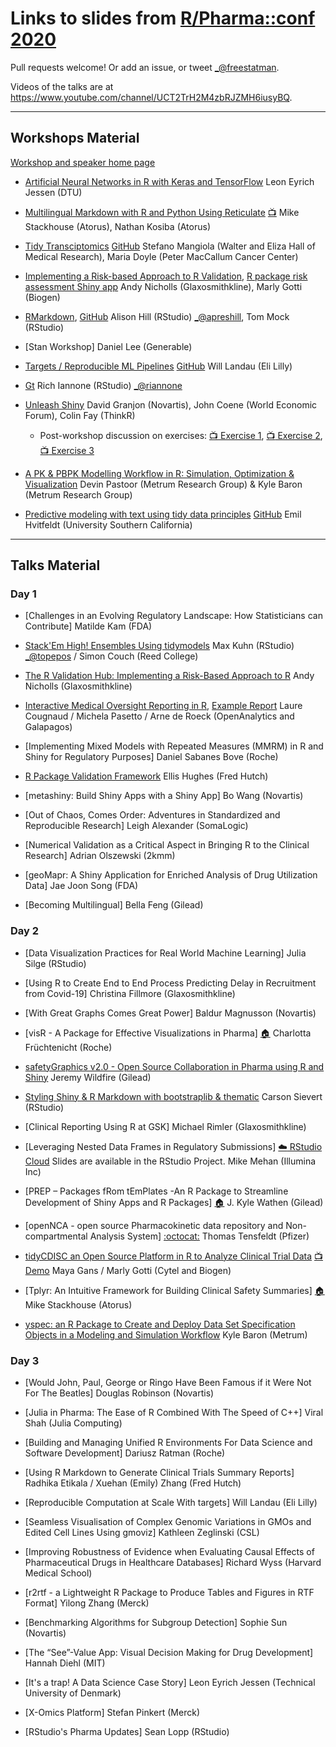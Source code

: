 Links to slides from [R/Pharma::conf 2020](https://rinpharma.com/)
=======================================

Pull requests welcome! Or add an issue, or tweet [_@freestatman](https://twitter.com/freestatman).

Videos of the talks are at <https://www.youtube.com/channel/UCT2TrH2M4zbRJZMH6iusyBQ>.

------------------------------------------------------------------------

## Workshops Material

[Workshop and speaker home page](https://rinpharma.com/workshops/)

- [Artificial Neural Networks in R with Keras and TensorFlow](https://github.com/leonjessen/RPharma2020)
Leon Eyrich Jessen (DTU)

- [Multilingual Markdown with R and Python Using Reticulate](https://github.com/atorus-research/MultilingualMarkdown) [:tv:](https://www.youtube.com/watch?v=fEoZynvUrkc&t=5124s)
Mike Stackhouse (Atorus), Nathan Kosiba (Atorus)

- [Tidy Transciptomics](https://stemangiola.github.io/rpharma2020_tidytranscriptomics/index.html) [GitHub](https://github.com/stemangiola/rpharma2020_tidytranscriptomics/)
Stefano Mangiola (Walter and Eliza Hall of Medical Research), Maria Doyle (Peter MacCallum Cancer Center)

- [Implementing a Risk-based Approach to R Validation](https://pharmar.github.io/rpharma2020/index.html), [R package risk assessment Shiny app](https://github.com/pharmaR/risk_assessment)
Andy Nicholls (Glaxosmithkline), Marly Gotti (Biogen)

- [RMarkdown](https://rmd4pharma.netlify.app/), [GitHub](https://github.com/apreshill/rmd4pharma)
Alison Hill (RStudio) [_@apreshill](https://twitter.com/apreshill), Tom Mock (RStudio)

- [Stan Workshop]
Daniel Lee (Generable)

- [Targets / Reproducible ML Pipelines](https://wlandau.github.io/rpharma2020/#1) [GitHub](https://github.com/wlandau/rpharma2020)
Will Landau (Eli Lilly)

- [Gt](https://github.com/rich-iannone/gt-workshop-2020)
Rich Iannone (RStudio) [_@riannone](https://twitter.com/riannone)

- [Unleash Shiny](https://rinterface.com/shiny/talks/RPharma2020/#1)
David Granjon (Novartis), John Coene (World Economic Forum), Colin Fay (ThinkR)
    * Post-workshop discussion on exercises: [:tv: Exercise 1](https://www.youtube.com/watch?v=VX8-szdSHZo), [:tv: Exercise 2](https://www.youtube.com/watch?v=6RMVLR2mjk4), [:tv: Exercise 3](https://www.youtube.com/watch?v=1WqlTndmO3Uj)

- [A PK & PBPK Modelling Workflow in R: Simulation, Optimization & Visualization](https://github.com/metrumresearchgroup/r-pharma-pkpd-2020)
Devin Pastoor (Metrum Research Group) & Kyle Baron (Metrum Research Group)

- [Predictive modeling with text using tidy data principles](https://textmodels4pharma.netlify.app/) [GitHub](https://github.com/EmilHvitfeldt/textmodels4pharma)
Emil Hvitfeldt (University Southern California)

------------------------------------------------------------------------

## Talks Material

### Day 1
- [Challenges in an Evolving Regulatory Landscape: How Statisticians can Contribute]
   Matilde Kam (FDA)

- [Stack'Em High! Ensembles Using tidymodels](https://github.com/topepo/2020-r-pharma)
   Max Kuhn (RStudio) [_@topepos](https://twitter.com/topepos) / Simon Couch (Reed College)

- [The R Validation Hub: Implementing a Risk-Based Approach to R](https://pharmar.github.io/rpharma2020/)
   Andy Nicholls (Glaxosmithkline)

- [Interactive Medical Oversight Reporting in R](https://medical-monitoring.openanalytics.io/slides), [Example Report](https://medical-monitoring.openanalytics.io/report/)
   Laure Cougnaud / Michela Pasetto / Arne de Roeck (OpenAnalytics and Galapagos)

- [Implementing Mixed Models with Repeated Measures (MMRM) in R and Shiny for Regulatory Purposes]
   Daniel Sabanes Bove (Roche)

- [R Package Validation Framework](https://thebioengineer.github.io/validation_rpharma/)
   Ellis Hughes (Fred Hutch)

- [metashiny: Build Shiny Apps with a Shiny App]
   Bo Wang (Novartis)

- [Out of Chaos, Comes Order: Adventures in Standardized and Reproducible Research]
   Leigh Alexander (SomaLogic)

- [Numerical Validation as a Critical Aspect in Bringing R to the Clinical Research]
   Adrian Olszewski (2kmm)

- [geoMapr: A Shiny Application for Enriched Analysis of Drug Utilization Data]
   Jae Joon Song (FDA)

- [Becoming Multilingual]
   Bella Feng (Gilead)

### Day 2

- [Data Visualization Practices for Real World Machine Learning]
   Julia Silge (RStudio)

- [Using R to Create End to End Process Predicting Delay in Recruitment from Covid-19]
   Christina Fillmore (Glaxosmithkline)

- [With Great Graphs Comes Great Power]
   Baldur Magnusson (Novartis)

- [visR - A Package for Effective Visualizations in Pharma] [:house:](https://openpharma.github.io/visR/)
   Charlotta Früchtenicht (Roche)

- [safetyGraphics v2.0 - Open Source Collaboration in Pharma using R and Shiny](https://github.com/SafetyGraphics/SafetyGraphics.github.io/raw/master/presentations/SafetyGraphics_RPharma2020.pdf)
   Jeremy Wildfire (Gilead)

- [Styling Shiny & R Markdown with bootstraplib & thematic](https://talks.cpsievert.me/20201014/#1)
   Carson Sievert (RStudio)

- [Clinical Reporting Using R at GSK]
   Michael Rimler (Glaxosmithkline)

- [Leveraging Nested Data Frames in Regulatory Submissions] [:cloud: RStudio Cloud](https://rstudio.cloud/spaces/96724/projects) Slides are available in the RStudio Project.
   Mike Mehan (Illumina Inc)

- [PREP – Packages fRom tEmPlates -An R Package to Streamline Development of Shiny Apps and R Packages] [:house:](https://biopharmsoftgrp.github.io/PREP/index.html)
   J. Kyle Wathen (Gilead)

- [openNCA - open source Pharmacokinetic data repository and Non-compartmental Analysis System] [:octocat:](https://github.com/tensfeldt/openNCA)
   Thomas Tensfeldt (Pfizer)

- [tidyCDISC an Open Source Platform in R to Analyze Clinical Trial Data](https://github.com/MayaGans/tidyCDISC-slides) [:tv: Demo](https://vimeo.com/466364530)
   Maya Gans / Marly Gotti (Cytel and Biogen)

- [Tplyr: An Intuitive Framework for Building Clinical Safety Summaries] [:house:](https://atorus-research.github.io/Tplyr/)
   Mike Stackhouse (Atorus)

- [yspec: an R Package to Create and Deploy Data Set Specification Objects in a Modeling and Simulation Workflow](https://metrumresearchgroup.github.io/yspec/rpharma-2020.pdf)
   Kyle Baron (Metrum)

### Day 3

- [Would John, Paul, George or Ringo Have Been Famous if it Were Not For The Beatles]
   Douglas Robinson (Novartis)

- [Julia in Pharma: The Ease of R Combined With The Speed of C++]
   Viral Shah (Julia Computing)

- [Building and Managing Unified R Environments For Data Science and Software Development]
   Dariusz Ratman (Roche)

- [Using R Markdown to Generate Clinical Trials Summary Reports]
   Radhika Etikala / Xuehan (Emily) Zhang (Fred Hutch)

- [Reproducible Computation at Scale With targets]
   Will Landau (Eli Lilly)

- [Seamless Visualisation of Complex Genomic Variations in GMOs and Edited Cell Lines Using gmoviz]
   Kathleen Zeglinski (CSL)

- [Improving Robustness of Evidence when Evaluating Causal Effects of Pharmaceutical Drugs in Healthcare Databases]
   Richard Wyss (Harvard Medical School)

- [r2rtf - a Lightweight R Package to Produce Tables and Figures in RTF Format]
   Yilong Zhang (Merck)

- [Benchmarking Algorithms for Subgroup Detection]
   Sophie Sun (Novartis)

- [The “See”-Value App: Visual Decision Making for Drug Development]
   Hannah Diehl (MIT)

- [It's a trap! A Data Science Case Story]
   Leon Eyrich Jessen (Technical University of Denmark)

- [X-Omics Platform]
   Stefan Pinkert (Merck)

- [RStudio's Pharma Updates]
   Sean Lopp (RStudio)

